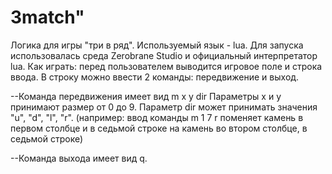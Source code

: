 # 3match"
Логика для игры "три в ряд". Используемый язык - lua. Для запуска использовалась среда Zerobrane Studio и официальный интерпретатор lua.
Как играть: перед пользователем выводится игровое поле и строка ввода. В строку можно ввести 2 команды: передвижение и выход.

--Команда передвижения имеет вид m x y dir
Параметры x и y принимают размер от 0 до 9.
Параметр dir может принимать значения "u", "d", "l", "r".
(например: ввод команды m 1 7 r поменяет камень в первом столбце и в седьмой строке на камень во втором столбце, в седьмой строке)

--Команда выхода имеет вид q.
